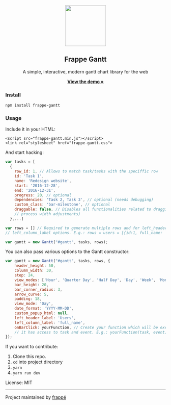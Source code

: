 <div align="center">
    <img src="https://github.com/frappe/design/blob/master/logos/gantt-logo.svg" height="128">
    <h2>Frappe Gantt</h2>
    <p align="center">
        <p>A simple, interactive, modern gantt chart library for the web</p>
        <a href="https://frappe.github.io/gantt">
            <b>View the demo »</b>
        </a>
    </p>
</div>


### Install
```
npm install frappe-gantt
```

### Usage
Include it in your HTML:
```
<script src="frappe-gantt.min.js"></script>
<link rel="stylesheet" href="frappe-gantt.css">
```

And start hacking:
```js
var tasks = [
  {
    row_id: 1, // Allows to match task/tasks with the speciffic row
    id: 'Task 1',
    name: 'Redesign website',
    start: '2016-12-28',
    end: '2016-12-31',
    progress: 20, // optional 
    dependencies: 'Task 2, Task 3', // optional (needs debugging)
    custom_class: 'bar-milestone', // optional 
    draggable: false, // Disables all functionalities related to dragging (bar dragging, bar or 
    // process width adjustments) 
  },...]

var rows = [] // Required to generate multiple rows and for left_header_label and 
// left_column_label options. E.g.: rows = users = [{id:1, full_name: 'John Smith'},...]

var gantt = new Gantt("#gantt", tasks, rows);
```

You can also pass various options to the Gantt constructor:
```js
var gantt = new Gantt("#gantt", tasks, rows, {
    header_height: 50,
    column_width: 30,
    step: 24,
    view_modes: ['Hour', 'Quarter Day', 'Half Day', 'Day', 'Week', 'Month'],
    bar_height: 20,
    bar_corner_radius: 3,
    arrow_curve: 5,
    padding: 18,
    view_mode: 'Day',   
    date_format: 'YYYY-MM-DD',
    custom_popup_html: null,
    left_header_label: 'Users', 
    left_column_label: 'full_name',
    onBarClick: yourFunction, // Create your function which will be executed on bar click
    // it has access to task and event. E.g.: yourFunction(task, event) {console.log(task, event)}
});
```

If you want to contribute:

1. Clone this repo.
2. `cd` into project directory
3. `yarn`
4. `yarn run dev`

License: MIT

------------------
Project maintained by [frappé](https://github.com/frappe)
